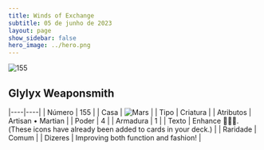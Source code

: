 ```yaml
---
title: Winds of Exchange
subtitle: 05 de junho de 2023
layout: page
show_sidebar: false
hero_image: ../hero.png
---
```


![155](https://mastervault-storage-prod.s3.amazonaws.com/media/card_front/en/600_155_4ed07cf53b4b_en.png)


## Glylyx Weaponsmith

|----|----|
| Número | 155 |
| Casa | ![Mars](https://archonarcana.com/images/thumb/d/de/Mars.png/22px-Mars.png "Marte") |
| Tipo | Criatura |
| Atributos | Artisan • Martian |
| Poder | 4 |
| Armadura | 1 |
| Texto | Enhance . (These icons have already been added to cards in your deck.)  |
| Raridade | Comum |
| Dizeres | Improving both function and fashion! |
